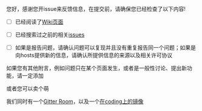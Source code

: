 您好，感谢您开issue来反馈信息，在提交前，请确保您已经检查了以下内容!

- [ ] 已经阅读了[Wiki页面](https://github.com/racaljk/hosts/wiki)

- [ ] 已经搜索过之前的相关[issues](https://github.com/racaljk/hosts/search)

- [ ] 如果是报告问题，请确认问题可以复现并且没有重复报告同一个问题；如果是向hosts提供新的信息，请确认所提供信息的来源以及相关许可协议

如果您有其他附言，例如问题只在某个页面发生，或者是一般性讨论、提出新功能，请一定添加

或者您可以卖个萌

我们同时有一个[Gitter Room](https://gitter.im/racaljk/hosts)，以及一个[在coding上的镜像](https://coding.net/u/scaffrey/p/hosts)
